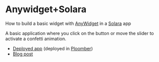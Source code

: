 # Anywidget+Solara

How to build a basic widget with [AnyWidget](https://anywidget.dev/) in a [Solara](https://solara.dev/) app

A basic application where you click on the button or move the slider to activate a confetti animation.

- [Deployed app](https://anywidgetsolara.ploomberapp.io/) (deployed in [Ploomber](https://ploomber.io/))
- [Blog post](https://alonsosilvaallende.github.io/blog/posts/2024-04-23-Build_a_basic_widget_with_AnyWidget_in_a_Solara_app.html)
